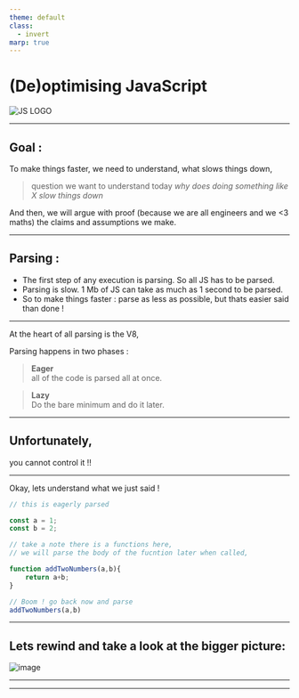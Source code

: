 ```yaml
---
theme: default
class:
  - invert
marp: true
---
```

# (De)optimising JavaScript

![JS LOGO](https://iconape.com/wp-content/files/vr/353405/svg/javascript-js-seeklogo.com.svg)

---

## Goal :

To make things faster, we need to understand, what slows things down, 

> question we want to understand today _why does doing something like X slow things down_

And then, we will argue with proof (because we are all engineers and we <3 maths) the claims and assumptions we make.

---

## Parsing :

- The first step of any execution is parsing. So all JS has to be parsed.
- Parsing is slow. 1 Mb of JS can take as much as 1 second to be parsed.
- So to make things faster : parse as less as possible, but thats easier said than done !

---

At the heart of all parsing is the V8, 

Parsing happens in two phases :
> **Eager**  
all of the code is parsed all at once.

> **Lazy**  
Do the bare minimum and do it later.

---

## Unfortunately,
you cannot control it !!

---

Okay, lets understand what we just said !

```js
// this is eagerly parsed

const a = 1;
const b = 2;

// take a note there is a functions here,
// we will parse the body of the fucntion later when called, 

function addTwoNumbers(a,b){
	return a+b;
}

// Boom ! go back now and parse
addTwoNumbers(a,b)
```

---

## Lets rewind and take a look at the bigger picture:

![image](https://user-images.githubusercontent.com/49792104/125257317-ee346c80-e31a-11eb-8d76-9426185ce1e4.png)


---


---

